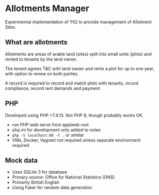 # Allotments Manager

Experimental implementation of YII2 to provide management of Allotment Sites.

## What are allotments

Allotments are areas of arable land (sites) split into small units (plots) and rented to tenants by the land owner.

The tenant agrees T&C with land owner and rents a plot for up to one year, with option to renew on both parties.

A record is required to record and match plots with tenants, record compliance, record rent demands and payment.

## PHP
Developed using PHP >7.4.13. Not PHP 8, though probably works OK.
- run PHP web serve from app\web root
- php.ini for development only  added to notes
- ```php -S localhost:88 -t .``` or similar
- VMs, Docker, Vagrant not required unless separate environment required

## Mock data
- Uses SQLite 3 for database
- Primary source: Office for National Statistics (ONS)
- Primarily British English
- Using Faker for random data generation
